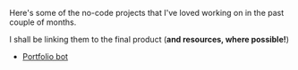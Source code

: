Here's some of the no-code projects that I've loved working on in the past couple of months.

I shall be linking them to the final product (**and resources, where possible!**)

- [Portfolio bot](shorturl.at/cfoL9)
